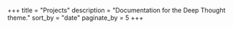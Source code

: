 +++
title = "Projects"
description = "Documentation for the Deep Thought theme."
sort_by = "date"
paginate_by = 5
+++
